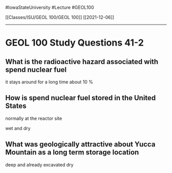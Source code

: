 
#IowaStateUniversity  #Lecture  #GEOL100

[[Classes/ISU/GEOL 100/GEOL 100]] [[2021-12-06]]

---


# GEOL 100 Study Questions 41-2

## What is the radioactive hazard associated with spend nuclear fuel 

it stays around for a long time  about 10 %



## How is spend nuclear fuel stored in the United States 

normally at the reactor site 

wet and dry 

## What was geologically attractive about Yucca Mountain as a long term storage location 

deep and already excavated dry 